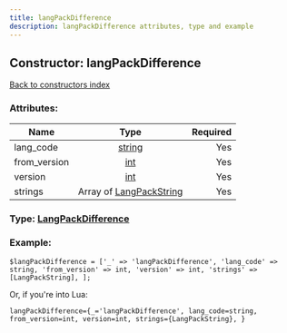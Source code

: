 ```yaml
---
title: langPackDifference
description: langPackDifference attributes, type and example
---
```

## Constructor: langPackDifference  
[Back to constructors index](index.md)



### Attributes:

| Name     |    Type       | Required |
|----------|:-------------:|---------:|
|lang\_code|[string](../types/string.md) | Yes|
|from\_version|[int](../types/int.md) | Yes|
|version|[int](../types/int.md) | Yes|
|strings|Array of [LangPackString](../types/LangPackString.md) | Yes|



### Type: [LangPackDifference](../types/LangPackDifference.md)


### Example:

```
$langPackDifference = ['_' => 'langPackDifference', 'lang_code' => string, 'from_version' => int, 'version' => int, 'strings' => [LangPackString], ];
```  

Or, if you're into Lua:  


```
langPackDifference={_='langPackDifference', lang_code=string, from_version=int, version=int, strings={LangPackString}, }

```


